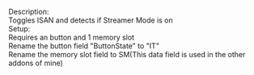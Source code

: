 Description:\
    Toggles ISAN and detects if Streamer Mode is on\
Setup:\
    Requires an button and 1 memory slot\
Rename the button field "ButtonState" to "IT"\
Rename the memory slot field to SM(This data field is used in the other addons of mine)